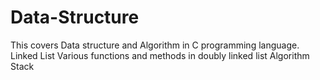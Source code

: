 # Data-Structure
This covers Data structure and Algorithm in C programming language.
Linked List
Various functions and methods in doubly linked list
Algorithm 
Stack